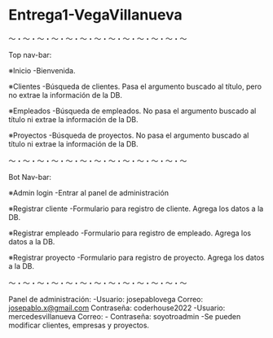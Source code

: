 # Entrega1-VegaVillanueva

〜・〜・〜・〜・〜・〜・〜・〜・〜・〜・〜・〜・〜

Top nav-bar:

※Inicio
-Bienvenida.

※Clientes
-Búsqueda de clientes. Pasa el argumento buscado al título, pero no extrae la información de la DB.

※Empleados
-Búsqueda de empleados. No pasa el argumento buscado al título ni extrae la información de la DB.

※Proyectos
-Búsqueda de proyectos. No pasa el argumento buscado al título ni extrae la información de la DB.

〜・〜・〜・〜・〜・〜・〜・〜・〜・〜・〜・〜・〜

Bot Nav-bar:

※Admin login
-Entrar al panel de administración

※Registrar cliente
-Formulario para registro de cliente. Agrega los datos a la DB.

※Registrar empleado
-Formulario para registro de empleado. Agrega los datos a la DB.

※Registrar proyecto
-Formulario para registro de proyecto. Agrega los datos a la DB.

〜・〜・〜・〜・〜・〜・〜・〜・〜・〜・〜・〜・〜

Panel de administración:
-Usuario: josepablovega Correo: josepablo.x@gmail.com Contraseña: coderhouse2022
-Usuario: mercedesvillanueva Correo: - Contraseña: soyotroadmin
-Se pueden modificar clientes, empresas y proyectos.
